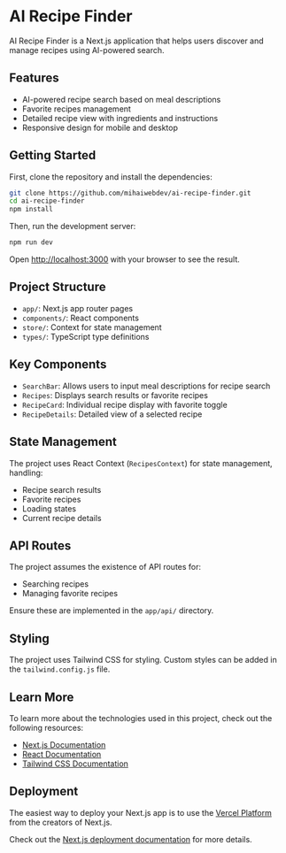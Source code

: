 # AI Recipe Finder

AI Recipe Finder is a Next.js application that helps users discover and manage recipes using AI-powered search.

## Features

- AI-powered recipe search based on meal descriptions
- Favorite recipes management
- Detailed recipe view with ingredients and instructions
- Responsive design for mobile and desktop

## Getting Started

First, clone the repository and install the dependencies:

```bash
git clone https://github.com/mihaiwebdev/ai-recipe-finder.git
cd ai-recipe-finder
npm install
```

Then, run the development server:

```bash
npm run dev
```

Open [http://localhost:3000](http://localhost:3000) with your browser to see the result.

## Project Structure

- `app/`: Next.js app router pages
- `components/`: React components
- `store/`: Context for state management
- `types/`: TypeScript type definitions

## Key Components

- `SearchBar`: Allows users to input meal descriptions for recipe search
- `Recipes`: Displays search results or favorite recipes
- `RecipeCard`: Individual recipe display with favorite toggle
- `RecipeDetails`: Detailed view of a selected recipe

## State Management

The project uses React Context (`RecipesContext`) for state management, handling:

- Recipe search results
- Favorite recipes
- Loading states
- Current recipe details

## API Routes

The project assumes the existence of API routes for:

- Searching recipes
- Managing favorite recipes

Ensure these are implemented in the `app/api/` directory.

## Styling

The project uses Tailwind CSS for styling. Custom styles can be added in the `tailwind.config.js` file.

## Learn More

To learn more about the technologies used in this project, check out the following resources:

- [Next.js Documentation](https://nextjs.org/docs)
- [React Documentation](https://reactjs.org/docs/getting-started.html)
- [Tailwind CSS Documentation](https://tailwindcss.com/docs)

## Deployment

The easiest way to deploy your Next.js app is to use the [Vercel Platform](https://vercel.com/new?utm_medium=default-template&filter=next.js&utm_source=create-next-app&utm_campaign=create-next-app-readme) from the creators of Next.js.

Check out the [Next.js deployment documentation](https://nextjs.org/docs/app/building-your-application/deploying) for more details.

